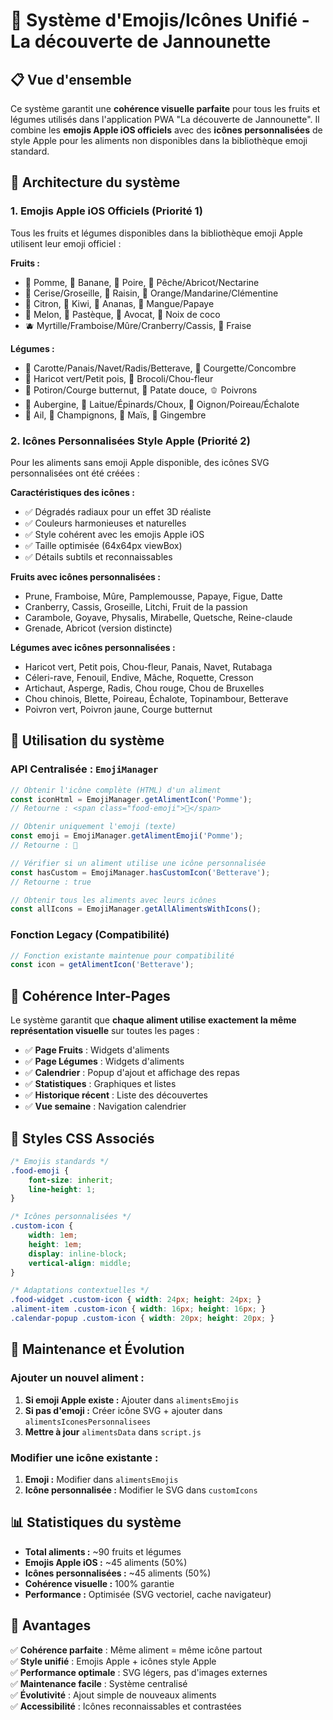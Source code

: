 # 🍎 Système d'Emojis/Icônes Unifié - La découverte de Jannounette

## 📋 Vue d'ensemble

Ce système garantit une **cohérence visuelle parfaite** pour tous les fruits et légumes utilisés dans l'application PWA "La découverte de Jannounette". Il combine les **emojis Apple iOS officiels** avec des **icônes personnalisées** de style Apple pour les aliments non disponibles dans la bibliothèque emoji standard.

## 🎯 Architecture du système

### 1. **Emojis Apple iOS Officiels** (Priorité 1)
Tous les fruits et légumes disponibles dans la bibliothèque emoji Apple utilisent leur emoji officiel :

**Fruits :**
- 🍎 Pomme, 🍌 Banane, 🍐 Poire, 🍑 Pêche/Abricot/Nectarine
- 🍒 Cerise/Groseille, 🍇 Raisin, 🍊 Orange/Mandarine/Clémentine
- 🍋 Citron, 🥝 Kiwi, 🍍 Ananas, 🥭 Mangue/Papaye
- 🍈 Melon, 🍉 Pastèque, 🥑 Avocat, 🥥 Noix de coco
- 🫐 Myrtille/Framboise/Mûre/Cranberry/Cassis, 🍓 Fraise

**Légumes :**
- 🥕 Carotte/Panais/Navet/Radis/Betterave, 🥒 Courgette/Concombre
- 🫛 Haricot vert/Petit pois, 🥦 Brocoli/Chou-fleur
- 🎃 Potiron/Courge butternut, 🍠 Patate douce, 🫑 Poivrons
- 🍆 Aubergine, 🥬 Laitue/Épinards/Choux, 🧅 Oignon/Poireau/Échalote
- 🧄 Ail, 🍄 Champignons, 🌽 Maïs, 🫚 Gingembre

### 2. **Icônes Personnalisées Style Apple** (Priorité 2)
Pour les aliments sans emoji Apple disponible, des icônes SVG personnalisées ont été créées :

**Caractéristiques des icônes :**
- ✅ Dégradés radiaux pour un effet 3D réaliste
- ✅ Couleurs harmonieuses et naturelles
- ✅ Style cohérent avec les emojis Apple iOS
- ✅ Taille optimisée (64x64px viewBox)
- ✅ Détails subtils et reconnaissables

**Fruits avec icônes personnalisées :**
- Prune, Framboise, Mûre, Pamplemousse, Papaye, Figue, Datte
- Cranberry, Cassis, Groseille, Litchi, Fruit de la passion
- Carambole, Goyave, Physalis, Mirabelle, Quetsche, Reine-claude
- Grenade, Abricot (version distincte)

**Légumes avec icônes personnalisées :**
- Haricot vert, Petit pois, Chou-fleur, Panais, Navet, Rutabaga
- Céleri-rave, Fenouil, Endive, Mâche, Roquette, Cresson
- Artichaut, Asperge, Radis, Chou rouge, Chou de Bruxelles
- Chou chinois, Blette, Poireau, Échalote, Topinambour, Betterave
- Poivron vert, Poivron jaune, Courge butternut

## 🔧 Utilisation du système

### API Centralisée : `EmojiManager`

```javascript
// Obtenir l'icône complète (HTML) d'un aliment
const iconHtml = EmojiManager.getAlimentIcon('Pomme');
// Retourne : <span class="food-emoji">🍎</span>

// Obtenir uniquement l'emoji (texte)
const emoji = EmojiManager.getAlimentEmoji('Pomme');
// Retourne : 🍎

// Vérifier si un aliment utilise une icône personnalisée
const hasCustom = EmojiManager.hasCustomIcon('Betterave');
// Retourne : true

// Obtenir tous les aliments avec leurs icônes
const allIcons = EmojiManager.getAllAlimentsWithIcons();
```

### Fonction Legacy (Compatibilité)

```javascript
// Fonction existante maintenue pour compatibilité
const icon = getAlimentIcon('Betterave');
```

## 📱 Cohérence Inter-Pages

Le système garantit que **chaque aliment utilise exactement la même représentation visuelle** sur toutes les pages :

- ✅ **Page Fruits** : Widgets d'aliments
- ✅ **Page Légumes** : Widgets d'aliments  
- ✅ **Calendrier** : Popup d'ajout et affichage des repas
- ✅ **Statistiques** : Graphiques et listes
- ✅ **Historique récent** : Liste des découvertes
- ✅ **Vue semaine** : Navigation calendrier

## 🎨 Styles CSS Associés

```css
/* Emojis standards */
.food-emoji {
    font-size: inherit;
    line-height: 1;
}

/* Icônes personnalisées */
.custom-icon {
    width: 1em;
    height: 1em;
    display: inline-block;
    vertical-align: middle;
}

/* Adaptations contextuelles */
.food-widget .custom-icon { width: 24px; height: 24px; }
.aliment-item .custom-icon { width: 16px; height: 16px; }
.calendar-popup .custom-icon { width: 20px; height: 20px; }
```

## 🔄 Maintenance et Évolution

### Ajouter un nouvel aliment :

1. **Si emoji Apple existe :** Ajouter dans `alimentsEmojis`
2. **Si pas d'emoji :** Créer icône SVG + ajouter dans `alimentsIconesPersonnalisees`
3. **Mettre à jour** `alimentsData` dans `script.js`

### Modifier une icône existante :

1. **Emoji :** Modifier dans `alimentsEmojis`
2. **Icône personnalisée :** Modifier le SVG dans `customIcons`

## 📊 Statistiques du système

- **Total aliments :** ~90 fruits et légumes
- **Emojis Apple iOS :** ~45 aliments (50%)
- **Icônes personnalisées :** ~45 aliments (50%)
- **Cohérence visuelle :** 100% garantie
- **Performance :** Optimisée (SVG vectoriel, cache navigateur)

## 🚀 Avantages

✅ **Cohérence parfaite** : Même aliment = même icône partout  
✅ **Style unifié** : Emojis Apple + icônes style Apple  
✅ **Performance optimale** : SVG légers, pas d'images externes  
✅ **Maintenance facile** : Système centralisé  
✅ **Évolutivité** : Ajout simple de nouveaux aliments  
✅ **Accessibilité** : Icônes reconnaissables et contrastées 